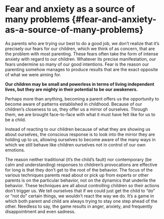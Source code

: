 # Fear and anxiety as a source of many problems {#fear-and-anxiety-as-a-source-of-many-problems}

As parents who are trying our best to do a good job, we don’t realize that it’s precisely our fears for our children, which we think of as concern, that are the problem with most parenting. These fears often take the form of intense anxiety with regard to our children. Whatever its precise manifestation, our fears undermine so many of our good intentions. Fear is the reason our parenting somehow manages to produce results that are the exact opposite of what we were aiming for.

**Our children may be small and powerless in terms of living independent lives, but they are mighty in their potential to be our awakeners.**

Perhaps more than anything, becoming a parent offers us the opportunity to become aware of patterns established in childhood. Because of our children’s closeness to us, they offer us a mirror of ourselves. Through them, we are brought face-to-face with what it must have felt like for us to be a child. 

Instead of reacting to our children because of what they are showing us about ourselves, the conscious response is to look into the mirror they are holding up to us, allowing ourselves to become aware of the many ways in which we still behave like children ourselves not in control of our own emotions.

The reason neither traditional (it’s the child’s fault) nor contemporary (be calm and understanding) responses to children’s provocations are effective for long is that they don’t get to the root of the behavior. The focus of the various techniques parents read about or pick up from experts or other parents is on the particular behavior, not on the dynamics that underlie the behavior. These techniques are all about controlling children so their actions don’t trigger us. We tell ourselves that if we could just get the child to “do” or “not do” certain things, we wouldn’t react the way we do. It’s a game in which both parent and child are always trying to stay one step ahead of the other. Needless to say, the game results in anger, anxiety, and frequently disappointment and even sadness.